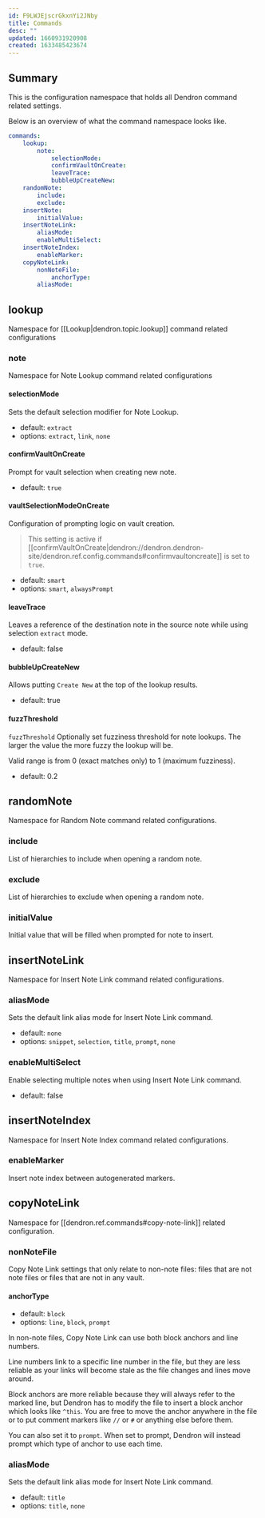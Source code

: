 ```yaml
---
id: F9LWJEjscrGkxnYi2JNby
title: Commands
desc: ""
updated: 1660931920908
created: 1633485423674
---
```


## Summary

This is the configuration namespace that holds all Dendron command related settings.

Below is an overview of what the command namespace looks like.

```yml
commands:
    lookup:
        note:
            selectionMode:
            confirmVaultOnCreate:
            leaveTrace:
            bubbleUpCreateNew:
    randomNote:
        include:
        exclude:
    insertNote:
        initialValue:
    insertNoteLink:
        aliasMode:
        enableMultiSelect:
    insertNoteIndex:
        enableMarker:
    copyNoteLink:
        nonNoteFile:
            anchorType:
        aliasMode:
```

## lookup

Namespace for [[Lookup|dendron.topic.lookup]] command related configurations

### note

Namespace for Note Lookup command related configurations

#### selectionMode

Sets the default selection modifier for Note Lookup.

-   default: `extract`
-   options: `extract`, `link`, `none`

#### confirmVaultOnCreate

Prompt for vault selection when creating new note.

-   default: `true`

#### vaultSelectionModeOnCreate

Configuration of prompting logic on vault creation.

> This setting is active if [[confirmVaultOnCreate|dendron://dendron.dendron-site/dendron.ref.config.commands#confirmvaultoncreate]] is set to `true`.

-   default: `smart`
-   options: `smart`, `alwaysPrompt`

#### leaveTrace

Leaves a reference of the destination note in the source note while using selection `extract` mode.

-   default: false

#### bubbleUpCreateNew

Allows putting `Create New` at the top of the lookup results.

-   default: true

#### fuzzThreshold

`fuzzThreshold` Optionally set fuzziness threshold for note lookups. The larger the value the more fuzzy the lookup will be.

Valid range is from 0 (exact matches only) to 1 (maximum fuzziness).

-   default: 0.2

## randomNote

Namespace for Random Note command related configurations.

### include

List of hierarchies to include when opening a random note.

### exclude

List of hierarchies to exclude when opening a random note.

### initialValue

Initial value that will be filled when prompted for note to insert.

## insertNoteLink

Namespace for Insert Note Link command related configurations.

### aliasMode

Sets the default link alias mode for Insert Note Link command.

-   default: `none`
-   options: `snippet`, `selection`, `title`, `prompt`, `none`

### enableMultiSelect

Enable selecting multiple notes when using Insert Note Link command.

-   default: false

## insertNoteIndex

Namespace for Insert Note Index command related configurations.

### enableMarker

Insert note index between autogenerated markers.

## copyNoteLink

Namespace for [[dendron.ref.commands#copy-note-link]] related configuration.

### nonNoteFile

Copy Note Link settings that only relate to non-note files: files that are not
note files or files that are not in any vault.

#### anchorType

-   default: `block`
-   options: `line`, `block`, `prompt`

In non-note files, Copy Note Link can use both block anchors and line numbers.

Line numbers link to a specific line number in the file, but they are less
reliable as your links will become stale as the file changes and lines move
around.

Block anchors are more reliable because they will always refer to the marked
line, but Dendron has to modify the file to insert a block anchor which looks
like `^this`. You are free to move the anchor anywhere in the file or to put
comment markers like `//` or `#` or anything else before them.

You can also set it to `prompt`. When set to prompt, Dendron will instead prompt
which type of anchor to use each time.

### aliasMode

Sets the default link alias mode for Insert Note Link command.

-   default: `title`
-   options: `title`, `none`
